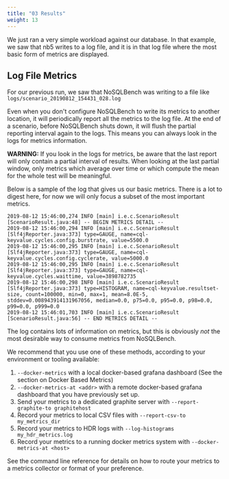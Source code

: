 ```yaml
---
title: "03 Results"
weight: 13
---
```


We just ran a very simple workload against our database. In that example, we saw that nb5
writes to a log file, and it is in that log file where the most basic form of metrics are displayed.

## Log File Metrics

For our previous run, we saw that NoSQLBench was writing to a 
file like `logs/scenario_20190812_154431_028.log`

Even when you don't configure NoSQLBench to write its metrics to another location, it will
periodically report all the metrics to the log file. At the end of a scenario, before NoSQLBench
shuts down, it will flush the partial reporting interval again to the logs. This means you can
always look in the logs for metrics information.

**WARNING:**
If you look in the logs for metrics, be aware that the last report will only contain a partial
interval of results. When looking at the last partial window, only metrics which average over time
or which compute the mean for the whole test will be meaningful.

Below is a sample of the log that gives us our basic metrics. There is a lot to digest here, for now
we will only focus a subset of the most important metrics.

```
2019-08-12 15:46:00,274 INFO [main] i.e.c.ScenarioResult [ScenarioResult.java:48] -- BEGIN METRICS DETAIL --
2019-08-12 15:46:00,294 INFO [main] i.e.c.ScenarioResult [Slf4jReporter.java:373] type=GAUGE, name=cql-keyvalue.cycles.config.burstrate, value=5500.0
2019-08-12 15:46:00,295 INFO [main] i.e.c.ScenarioResult [Slf4jReporter.java:373] type=GAUGE, name=cql-keyvalue.cycles.config.cyclerate, value=5000.0
2019-08-12 15:46:00,295 INFO [main] i.e.c.ScenarioResult [Slf4jReporter.java:373] type=GAUGE, name=cql-keyvalue.cycles.waittime, value=3898782735
2019-08-12 15:46:00,298 INFO [main] i.e.c.ScenarioResult [Slf4jReporter.java:373] type=HISTOGRAM, name=cql-keyvalue.resultset-size, count=100000, min=0, max=1, mean=8.0E-5, stddev=0.008943914131967056, median=0.0, p75=0.0, p95=0.0, p98=0.0, p99=0.0, p999=0.0
2019-08-12 15:46:01,703 INFO [main] i.e.c.ScenarioResult [ScenarioResult.java:56] -- END METRICS DETAIL --
```

The log contains lots of information on metrics, but this is obviously _not_ the most desirable way
to consume metrics from NoSQLBench.

We recommend that you use one of these methods, according to your environment or tooling available:

1. `--docker-metrics` with a local docker-based grafana dashboard (See the section on Docker Based
   Metrics)
2. `--docker-metrics-at <addr>` with a remote docker-based grafana dashboard that you have 
   previously 
   set up.
2. Send your metrics to a dedicated graphite server with `--report-graphite-to graphitehost`
3. Record your metrics to local CSV files with `--report-csv-to my_metrics_dir`
4. Record your metrics to HDR logs with `--log-histograms my_hdr_metrics.log`
5. Record your metrics to a running docker metrics system with `--docker-metrics-at <host>` 

See the command line reference for details on how to route your metrics to a metrics collector or
format of your preference.
